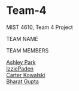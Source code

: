 # Team-4
MIST 4610, Team 4 Project

TEAM NAME 

TEAM MEMBERS 

[Ashley Park](https://github.com/ap86129) <br/>
[IzziePaden](https://github.com/izziepaden) <br/>
[Carter Kowalski](https://github.com/carterkowalski1) <br/>
[Bharat Gupta](https://github.com/BG57387) <br/>
